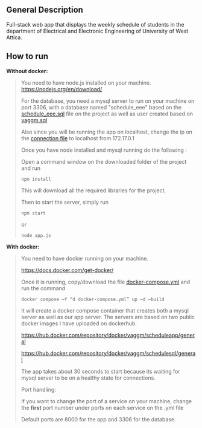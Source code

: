 ## General Description

Full-stack web app that displays the weekly schedule of students
in the department of Electrical and Electronic Engineering of University of West Attica.

## How to run

**Without docker:**

> You need to have node.js installed on your machine. 
> https://nodejs.org/en/download/ 
>
> For the database, you need a mysql server to run on your machine
> on port 3306, with a database named "schedule_eee" based on the 
> [schedule_eee.sql](https://github.com/VaggM/ScheduleWebApp/blob/main/database_files/schedule_eee.sql)
> file on the project as well as user created based on 
> [vaggm.sql](https://github.com/VaggM/ScheduleWebApp/blob/main/database_files/vaggm.sql)
>
> Also since you will be running the app on localhost, 
> change the ip on the [connection file](https://github.com/VaggM/ScheduleWebApp/blob/main/database.js)
> to localhost from 172.17.0.1
>
> Once you have node installed and mysql running do the following :
>
> Open a command window on the downloaded folder of the project and run
> 
> ```
> npm install
> ```
>
> This will download all the required libraries for the project.
>
> Then to start the server, simply run
> 
> ```
> npm start
> ```
>
> or
> 
> ```
> node app.js
> ```

**With docker:**

> You need to have docker running on your machine.
>
> https://docs.docker.com/get-docker/
>
> Once it is running, copy/download the file 
> [docker-compose.yml](https://github.com/VaggM/ScheduleWebApp/blob/main/schedule-compose/docker-compose.yml)
> and run the command
> 
> ```
> docker compose –f “d docker-compose.yml” up –d –build
> ```
>
> It will create a docker compose container that creates both a mysql server
> as well as our app server. The servers are based on two public docker images
> I have uploaded on dockerhub.
>
> https://hub.docker.com/repository/docker/vaggm/scheduleapp/general
>
> https://hub.docker.com/repository/docker/vaggm/schedulesql/general
>
> The app takes about 30 seconds to start because its waiting for mysql
> server to be on a healthy state for connections.
>
> Port handling:
>
> If you want to change the port of a service on your machine,
> change the **first** port number under ports on each service on the .yml file
>
> Default ports are 8000 for the app and 3306 for the database. 
